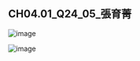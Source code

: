 ## CH04.01_Q24_05_張育菁 

![image](https://github.com/user-attachments/assets/ab23e1a0-1b58-4b68-9507-3a89ef236db5)

![image](https://github.com/user-attachments/assets/6682b2d4-b815-437e-acb4-c6bce2915392)
